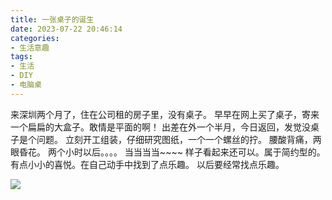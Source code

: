 ```yaml
---
title: 一张桌子的诞生
date: 2023-07-22 20:46:14
categories:
- 生活意趣
tags:
- 生活
- DIY
- 电脑桌
---
```


来深圳两个月了，住在公司租的房子里，没有桌子。
早早在网上买了桌子，寄来一个扁扁的大盒子。敢情是平面的啊！
出差在外一个半月，今日返回，发觉没桌子是个问题。
立刻开工组装，仔细研究图纸，一个一个螺丝的拧。
腰酸背痛，两眼昏花。
两个小时以后。。。。
当当当当~~~~
样子看起来还可以。属于简约型的。
有点小小的喜悦。在自己动手中找到了点乐趣。
以后要经常找点乐趣。

![](组装后.jpg)
